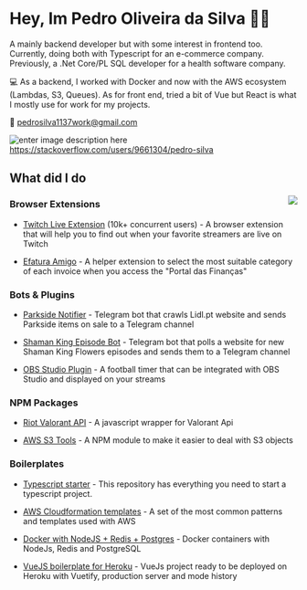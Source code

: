 

# Hey, Im Pedro Oliveira da Silva 👋🏻 

A mainly backend developer but with some interest in frontend too. Currently, doing both with Typescript for an e-commerce company. Previously, a .Net Core/PL SQL developer for a health software company.

💻 As a backend, I worked with Docker and now with the AWS ecosystem (Lambdas, S3, Queues). As for front end, tried a bit of Vue but React is what I mostly use for work for my projects.

📧 pedrosilva1137work@gmail.com

![enter image description here](https://t1.gstatic.com/faviconV2?client=SOCIAL&type=FAVICON&fallback_opts=TYPE,SIZE,URL&url=http://stackoverflow.com&size=18)     https://stackoverflow.com/users/9661304/pedro-silva 


## What did I do

<img align='right' src="https://github-readme-stats.vercel.app/api?username=pedros11&count_private=true&show_icons=true&theme=cobalt">

### Browser Extensions

- [Twitch Live Extension](https://github.com/PedroS11/twitch-live-extension) (10k+ concurrent users) - A browser extension that will help you to find out when your favorite streamers are live on Twitch

- [Efatura Amigo](https://github.com/PedroS11/efatura-amigo) - A helper extension to select the most suitable category of each invoice when you access the "Portal das Finanças"


### Bots & Plugins

- [Parkside Notifier](https://github.com/PedroS11/parkside-notifier) - Telegram bot that crawls Lidl.pt website and sends Parkside items on sale to a Telegram channel

- [Shaman King Episode Bot](https://github.com/PedroS11/shaman-king-episode-bot) - Telegram bot that polls a website for new Shaman King Flowers episodes and sends them to a Telegram channel

- [OBS Studio Plugin](https://github.com/PedroS11/obs-studio-football-timer) - A football timer that can be integrated with OBS Studio and displayed on your streams


### NPM Packages

- [Riot Valorant API](https://github.com/PedroS11/riot-valorant-api) - A javascript wrapper for Valorant Api

- [AWS S3 Tools](https://github.com/PedroS11/aws-s3-tools) - A NPM module to make it easier to deal with S3 objects

### Boilerplates

- [Typescript starter](https://github.com/PedroS11/typescript-starter) - This repository has everything you need to start a typescript project.

- [AWS Cloudformation templates](https://github.com/PedroS11/aws-cloudformation-templates) - A set of the most common patterns and templates used with AWS

- [Docker with NodeJS + Redis + Postgres](https://github.com/PedroS11/node-postgres-redis-docker) - Docker containers with NodeJs, Redis and PostgreSQL

- [VueJS boilerplate for Heroku](https://github.com/PedroS11/vuejs-heroku-boilerplate) - VueJs project ready to be deployed on Heroku with Vuetify, production server and mode history


